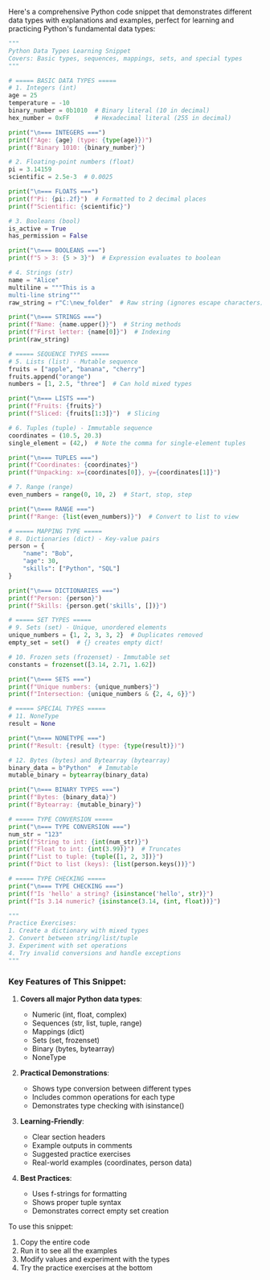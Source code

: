 Here's a comprehensive Python code snippet that demonstrates different data types with explanations and examples, perfect for learning and practicing Python's fundamental data types:

```python
"""
Python Data Types Learning Snippet
Covers: Basic types, sequences, mappings, sets, and special types
"""

# ===== BASIC DATA TYPES =====
# 1. Integers (int)
age = 25
temperature = -10
binary_number = 0b1010  # Binary literal (10 in decimal)
hex_number = 0xFF       # Hexadecimal literal (255 in decimal)

print("\n=== INTEGERS ===")
print(f"Age: {age} (type: {type(age)})")
print(f"Binary 1010: {binary_number}")

# 2. Floating-point numbers (float)
pi = 3.14159
scientific = 2.5e-3  # 0.0025

print("\n=== FLOATS ===")
print(f"Pi: {pi:.2f}")  # Formatted to 2 decimal places
print(f"Scientific: {scientific}")

# 3. Booleans (bool)
is_active = True
has_permission = False

print("\n=== BOOLEANS ===")
print(f"5 > 3: {5 > 3}")  # Expression evaluates to boolean

# 4. Strings (str)
name = "Alice"
multiline = """This is a
multi-line string"""
raw_string = r"C:\new_folder"  # Raw string (ignores escape characters)

print("\n=== STRINGS ===")
print(f"Name: {name.upper()}")  # String methods
print(f"First letter: {name[0]}")  # Indexing
print(raw_string)

# ===== SEQUENCE TYPES =====
# 5. Lists (list) - Mutable sequence
fruits = ["apple", "banana", "cherry"]
fruits.append("orange")
numbers = [1, 2.5, "three"]  # Can hold mixed types

print("\n=== LISTS ===")
print(f"Fruits: {fruits}")
print(f"Sliced: {fruits[1:3]}")  # Slicing

# 6. Tuples (tuple) - Immutable sequence
coordinates = (10.5, 20.3)
single_element = (42,)  # Note the comma for single-element tuples

print("\n=== TUPLES ===")
print(f"Coordinates: {coordinates}")
print(f"Unpacking: x={coordinates[0]}, y={coordinates[1]}")

# 7. Range (range)
even_numbers = range(0, 10, 2)  # Start, stop, step

print("\n=== RANGE ===")
print(f"Range: {list(even_numbers)}")  # Convert to list to view

# ===== MAPPING TYPE =====
# 8. Dictionaries (dict) - Key-value pairs
person = {
    "name": "Bob",
    "age": 30,
    "skills": ["Python", "SQL"]
}

print("\n=== DICTIONARIES ===")
print(f"Person: {person}")
print(f"Skills: {person.get('skills', [])}")

# ===== SET TYPES =====
# 9. Sets (set) - Unique, unordered elements
unique_numbers = {1, 2, 3, 3, 2}  # Duplicates removed
empty_set = set()  # {} creates empty dict!

# 10. Frozen sets (frozenset) - Immutable set
constants = frozenset([3.14, 2.71, 1.62])

print("\n=== SETS ===")
print(f"Unique numbers: {unique_numbers}")
print(f"Intersection: {unique_numbers & {2, 4, 6}}")

# ===== SPECIAL TYPES =====
# 11. NoneType
result = None

print("\n=== NONETYPE ===")
print(f"Result: {result} (type: {type(result)})")

# 12. Bytes (bytes) and Bytearray (bytearray)
binary_data = b"Python"  # Immutable
mutable_binary = bytearray(binary_data)

print("\n=== BINARY TYPES ===")
print(f"Bytes: {binary_data}")
print(f"Bytearray: {mutable_binary}")

# ===== TYPE CONVERSION =====
print("\n=== TYPE CONVERSION ===")
num_str = "123"
print(f"String to int: {int(num_str)}")
print(f"Float to int: {int(3.99)}")  # Truncates
print(f"List to tuple: {tuple([1, 2, 3])}")
print(f"Dict to list (keys): {list(person.keys())}")

# ===== TYPE CHECKING =====
print("\n=== TYPE CHECKING ===")
print(f"Is 'hello' a string? {isinstance('hello', str)}")
print(f"Is 3.14 numeric? {isinstance(3.14, (int, float))}")

"""
Practice Exercises:
1. Create a dictionary with mixed types
2. Convert between string/list/tuple
3. Experiment with set operations
4. Try invalid conversions and handle exceptions
"""
```

### Key Features of This Snippet:
1. **Covers all major Python data types**:
   - Numeric (int, float, complex)
   - Sequences (str, list, tuple, range)
   - Mappings (dict)
   - Sets (set, frozenset)
   - Binary (bytes, bytearray)
   - NoneType

2. **Practical Demonstrations**:
   - Shows type conversion between different types
   - Includes common operations for each type
   - Demonstrates type checking with isinstance()

3. **Learning-Friendly**:
   - Clear section headers
   - Example outputs in comments
   - Suggested practice exercises
   - Real-world examples (coordinates, person data)

4. **Best Practices**:
   - Uses f-strings for formatting
   - Shows proper tuple syntax
   - Demonstrates correct empty set creation

To use this snippet:
1. Copy the entire code
2. Run it to see all the examples
3. Modify values and experiment with the types
4. Try the practice exercises at the bottom
